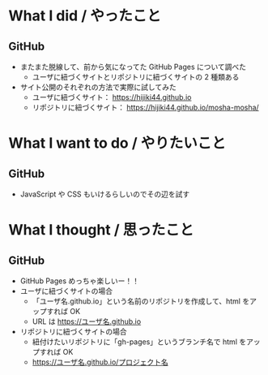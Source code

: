 # What I did / やったこと
## GitHub
- またまた脱線して、前から気になってた GitHub Pages について調べた
    - ユーザに紐づくサイトとリポジトリに紐づくサイトの 2 種類ある
- サイト公開のそれぞれの方法で実際に試してみた
    - ユーザに紐づくサイト： https://hijiki44.github.io
    - リポジトリに紐づくサイト： https://hijiki44.github.io/mosha-mosha/

# What I want to do / やりたいこと
## GitHub
- JavaScript や CSS もいけるらしいのでその辺を試す

# What I thought / 思ったこと
## GitHub
- GitHub Pages めっちゃ楽しいー！！
- ユーザに紐づくサイトの場合
    - 「ユーザ名.github.io」という名前のリポジトリを作成して、html をアップすれば OK
    - URL は https://ユーザ名.github.io
- リポジトリに紐づくサイトの場合
    - 紐付けたいリポジトリに「gh-pages」というブランチ名で html をアップすれば OK
    - https://ユーザ名.github.io/プロジェクト名
